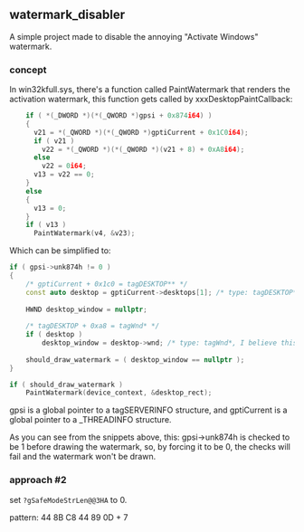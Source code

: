 ## watermark_disabler
A simple project made to disable the annoying "Activate Windows" watermark.

### concept
In win32kfull.sys, there's a function called PaintWatermark that renders the activation watermark, this function gets called by xxxDesktopPaintCallback:

```cpp
    if ( *(_DWORD *)(*(_QWORD *)gpsi + 0x874i64) )
    {
      v21 = *(_QWORD *)(*(_QWORD *)gptiCurrent + 0x1C0i64);
      if ( v21 )
        v22 = *(_QWORD *)(*(_QWORD *)(v21 + 8) + 0xA8i64);
      else
        v22 = 0i64;
      v13 = v22 == 0;
    }
    else
    {
      v13 = 0;
    }
    if ( v13 )
      PaintWatermark(v4, &v23);
```

Which can be simplified to:

```cpp
if ( gpsi->unk874h != 0 )
{
	/* gptiCurrent + 0x1c0 = tagDESKTOP** */
	const auto desktop = gptiCurrent->desktops[1]; /* type: tagDESKTOP**, this is checked if it's grpdeskLogon, which is a global pointer to the lock screen */
	
	HWND desktop_window = nullptr;
	
	/* tagDESKTOP + 0xa8 = tagWnd* */
	if ( desktop )
		desktop_window = desktop->wnd; /* type: tagWnd*, I believe this is a pointer to the lock window? */
	
	should_draw_watermark = ( desktop_window == nullptr );
}

if ( should_draw_watermark )
	PaintWatermark(device_context, &desktop_rect);
```

gpsi is a global pointer to a tagSERVERINFO structure, and gptiCurrent is a global pointer to a _THREADINFO structure.

As you can see from the snippets above, this: gpsi->unk874h is checked to be 1 before drawing the watermark, so, by forcing it to be 0, the checks will fail and the watermark won't be drawn.

### approach #2

set `?gSafeModeStrLen@@3HA` to 0.

pattern: 44 8B C8 44 89 0D + 7
